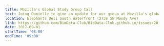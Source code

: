 ```yaml
---
title: Mozilla's Global Study Group Call
text: Joing Danielle to give an update for our group at Mozilla's global call and connect with people at instiutions from around the world who are running groups to teach scientific computing skills. 
location: Elephants Deli South Waterfront (2730 SW Moody Ave)
link: https://github.com/BioData-Club/BioData-Club.github.io/issues/20
date: 2017-09-01
startTime: '08:00'
endTime: '09:00'
---
```

